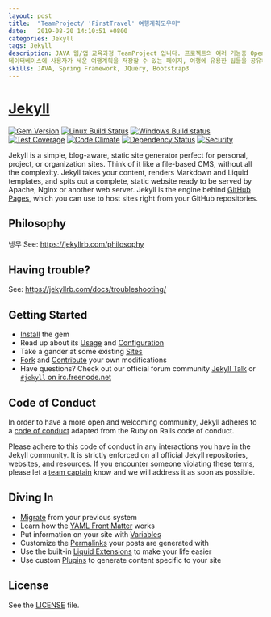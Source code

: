 ```yaml
---
layout: post
title:  "TeamProject/ 'FirstTravel' 여행계획도우미"
date:   2019-08-20 14:10:51 +0800
categories: Jekyll
tags: Jekyll
description: JAVA 웹/앱 교육과정 TeamProject 입니다. 프로젝트의 여러 기능중 Open Api를 파싱하여 호텔, 항공정보를 제공하는 페이지. 달력구현,
데이터베이스에 사용자가 세운 여행계획을 저장할 수 있는 페이지, 여행에 유용한 팁들을 공유하는 팁게시판 구현을 담당했습니다.
skills: JAVA, Spring Framework, JQuery, Bootstrap3
---
```

# [Jekyll](https://jekyllrb.com/)

[![Gem Version](https://img.shields.io/gem/v/jekyll.svg)][ruby-gems]
[![Linux Build Status](https://img.shields.io/travis/jekyll/jekyll/master.svg?label=Linux%20build)][travis]
[![Windows Build status](https://img.shields.io/appveyor/ci/jekyll/jekyll/master.svg?label=Windows%20build)][appveyor]
[![Test Coverage](https://img.shields.io/codeclimate/coverage/github/jekyll/jekyll.svg)][coverage]
[![Code Climate](https://img.shields.io/codeclimate/github/jekyll/jekyll.svg)][codeclimate]
[![Dependency Status](https://img.shields.io/gemnasium/jekyll/jekyll.svg)][gemnasium]
[![Security](https://hakiri.io/github/jekyll/jekyll/master.svg)][hakiri]

[ruby-gems]: https://rubygems.org/gems/jekyll
[gemnasium]: https://gemnasium.com/jekyll/jekyll
[codeclimate]: https://codeclimate.com/github/jekyll/jekyll
[coverage]: https://codeclimate.com/github/jekyll/jekyll/coverage
[hakiri]: https://hakiri.io/github/jekyll/jekyll/master
[travis]: https://travis-ci.org/jekyll/jekyll
[appveyor]: https://ci.appveyor.com/project/jekyll/jekyll/branch/master

Jekyll is a simple, blog-aware, static site generator perfect for personal, project, or organization sites. Think of it like a file-based CMS, without all the complexity. Jekyll takes your content, renders Markdown and Liquid templates, and spits out a complete, static website ready to be served by Apache, Nginx or another web server. Jekyll is the engine behind [GitHub Pages](https://pages.github.com), which you can use to host sites right from your GitHub repositories.

## Philosophy

냉무
See: https://jekyllrb.com/philosophy

## Having trouble?

See: https://jekyllrb.com/docs/troubleshooting/

## Getting Started

* [Install](https://jekyllrb.com/docs/installation/) the gem
* Read up about its [Usage](https://jekyllrb.com/docs/usage/) and [Configuration](https://jekyllrb.com/docs/configuration/)
* Take a gander at some existing [Sites](https://wiki.github.com/jekyll/jekyll/sites)
* [Fork](https://github.com/jekyll/jekyll/fork) and [Contribute](https://jekyllrb.com/docs/contributing/) your own modifications
* Have questions? Check out our official forum community [Jekyll Talk](https://talk.jekyllrb.com/) or [`#jekyll` on irc.freenode.net](https://botbot.me/freenode/jekyll/)

## Code of Conduct

In order to have a more open and welcoming community, Jekyll adheres to a
[code of conduct](CODE_OF_CONDUCT.markdown) adapted from the Ruby on Rails code of
conduct.

Please adhere to this code of conduct in any interactions you have in the
Jekyll community. It is strictly enforced on all official Jekyll
repositories, websites, and resources. If you encounter someone violating
these terms, please let a [team captain](https://github.com/orgs/jekyll/teams/affinity-team-captains/members) know and we will address it as soon as possible.

## Diving In

* [Migrate](http://import.jekyllrb.com/docs/home/) from your previous system
* Learn how the [YAML Front Matter](https://jekyllrb.com/docs/frontmatter/) works
* Put information on your site with [Variables](https://jekyllrb.com/docs/variables/)
* Customize the [Permalinks](https://jekyllrb.com/docs/permalinks/) your posts are generated with
* Use the built-in [Liquid Extensions](https://jekyllrb.com/docs/templates/) to make your life easier
* Use custom [Plugins](https://jekyllrb.com/docs/plugins/) to generate content specific to your site

## License

See the [LICENSE](https://github.com/jekyll/jekyll/blob/master/LICENSE) file.
